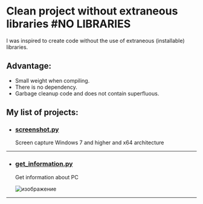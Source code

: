 # Clean project without extraneous libraries #NO LIBRARIES
I was inspired to create code without the use of extraneous (installable) libraries.


## Advantage:

* Small weight when compiling.
* There is no dependency.
* Garbage cleanup code and does not contain superfluous.




## My list of projects:
* ### [screenshot.py](screenshot.py)


  Screen capture Windows 7 and higher and x64 architecture

---
* ### [get_information.py](get_information.py)

  Get information about PC

    ![изображение](https://user-images.githubusercontent.com/55990897/159044530-2e055f9f-7b39-4925-abe3-0511c773d456.png)
---
